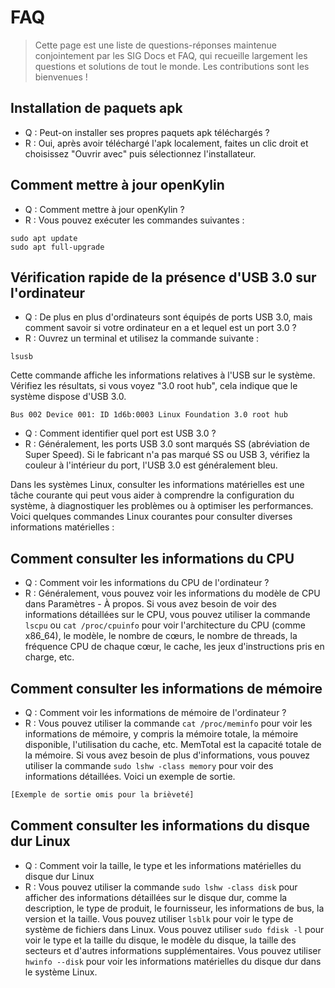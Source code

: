 
# FAQ
> Cette page est une liste de questions-réponses maintenue conjointement par les SIG Docs et FAQ, qui recueille largement les questions et solutions de tout le monde. Les contributions sont les bienvenues !

## Installation de paquets apk
- Q : Peut-on installer ses propres paquets apk téléchargés ?
- R : Oui, après avoir téléchargé l'apk localement, faites un clic droit et choisissez "Ouvrir avec" puis sélectionnez l'installateur.

## Comment mettre à jour openKylin
- Q : Comment mettre à jour openKylin ?
- R : Vous pouvez exécuter les commandes suivantes :
```
sudo apt update
sudo apt full-upgrade
```

## Vérification rapide de la présence d'USB 3.0 sur l'ordinateur
- Q : De plus en plus d'ordinateurs sont équipés de ports USB 3.0, mais comment savoir si votre ordinateur en a et lequel est un port 3.0 ?
- R : Ouvrez un terminal et utilisez la commande suivante :
```
lsusb
```
Cette commande affiche les informations relatives à l'USB sur le système. Vérifiez les résultats, si vous voyez "3.0 root hub", cela indique que le système dispose d'USB 3.0.
```
Bus 002 Device 001: ID 1d6b:0003 Linux Foundation 3.0 root hub
```
- Q : Comment identifier quel port est USB 3.0 ?
- R : Généralement, les ports USB 3.0 sont marqués SS (abréviation de Super Speed). Si le fabricant n'a pas marqué SS ou USB 3, vérifiez la couleur à l'intérieur du port, l'USB 3.0 est généralement bleu.

Dans les systèmes Linux, consulter les informations matérielles est une tâche courante qui peut vous aider à comprendre la configuration du système, à diagnostiquer les problèmes ou à optimiser les performances. Voici quelques commandes Linux courantes pour consulter diverses informations matérielles :

## Comment consulter les informations du CPU
- Q : Comment voir les informations du CPU de l'ordinateur ?
- R : Généralement, vous pouvez voir les informations du modèle de CPU dans Paramètres - À propos. Si vous avez besoin de voir des informations détaillées sur le CPU, vous pouvez utiliser la commande `lscpu` ou `cat /proc/cpuinfo` pour voir l'architecture du CPU (comme x86_64), le modèle, le nombre de cœurs, le nombre de threads, la fréquence CPU de chaque cœur, le cache, les jeux d'instructions pris en charge, etc.

## Comment consulter les informations de mémoire
- Q : Comment voir les informations de mémoire de l'ordinateur ?
- R : Vous pouvez utiliser la commande `cat /proc/meminfo` pour voir les informations de mémoire, y compris la mémoire totale, la mémoire disponible, l'utilisation du cache, etc. MemTotal est la capacité totale de la mémoire. Si vous avez besoin de plus d'informations, vous pouvez utiliser la commande `sudo lshw -class memory` pour voir des informations détaillées. Voici un exemple de sortie.
```bash
[Exemple de sortie omis pour la brièveté]
```

## Comment consulter les informations du disque dur Linux
- Q : Comment voir la taille, le type et les informations matérielles du disque dur Linux
- R : Vous pouvez utiliser la commande `sudo lshw -class disk` pour afficher des informations détaillées sur le disque dur, comme la description, le type de produit, le fournisseur, les informations de bus, la version et la taille.
 Vous pouvez utiliser `lsblk` pour voir le type de système de fichiers dans Linux.
 Vous pouvez utiliser `sudo fdisk -l` pour voir le type et la taille du disque, le modèle du disque, la taille des secteurs et d'autres informations supplémentaires.
 Vous pouvez utiliser `hwinfo --disk` pour voir les informations matérielles du disque dur dans le système Linux.